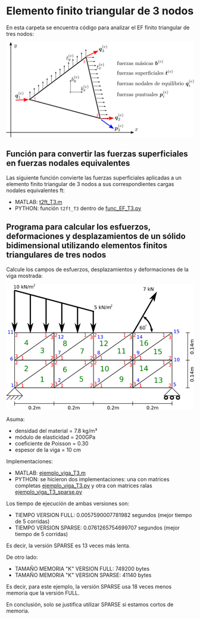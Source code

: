 # Elemento finito triangular de 3 nodos

En esta carpeta se encuentra código para analizar el EF finito triangular de tres nodos:

![figs/fuerzas_EF_T3.svg](figs/fuerzas_EF_T3.svg)

## Función para convertir las fuerzas superficiales en fuerzas nodales equivalentes

Las siguiente función convierte las fuerzas superficiales aplicadas a un elemento finito triangular de 3 nodos a sus correspondientes cargas nodales equivalentes ft:

* MATLAB: [t2ft_T3.m](t2ft_T3.m)
* PYTHON: función `t2ft_T3` dentro de [func_EF_T3.py](func_EF_T3.py)


## Programa para calcular los esfuerzos, deformaciones y desplazamientos de un sólido bidimensional utilizando elementos finitos triangulares de tres nodos

Calcule los campos de esfuerzos, desplazamientos y deformaciones de la viga mostrada:

![figs/ejemplo_viga_T3.svg](figs/ejemplo_viga_T3.svg)

Asuma:
* densidad del material = 7.8 kg/m³
* módulo de elasticidad = 200GPa
* coeficiente de Poisson = 0.30
* espesor de la viga = 10 cm

Implementaciones:
* MATLAB: [ejemplo_viga_T3.m](ejemplo_viga_T3.m)
* PYTHON: se hicieron dos implementaciones: una con matrices completas [ejemplo_viga_T3.py](ejemplo_viga_T3.py) y otra con matrices ralas [ejemplo_viga_T3_sparse.py](ejemplo_viga_T3_sparse.py) 

Los tiempo de ejecución de ambas versiones son:
* TIEMPO VERSION FULL:   0.0057590007781982 segundos (mejor tiempo de 5 corridas)
* TIEMPO VERSION SPARSE: 0.0761265754699707 segundos (mejor tiempo de 5 corridas)

Es decir, la versión SPARSE es 13 veces más lenta.

De otro lado:
* TAMAÑO MEMORIA "K" VERSION FULL:    749200 bytes
* TAMAÑO MEMORIA "K" VERSION SPARSE:  41140 bytes

Es decir, para este ejemplo, la versión SPARSE usa 18 veces menos memoria que la versión FULL.

En conclusión, solo se justifica utilizar SPARSE si estamos cortos de memoria.

